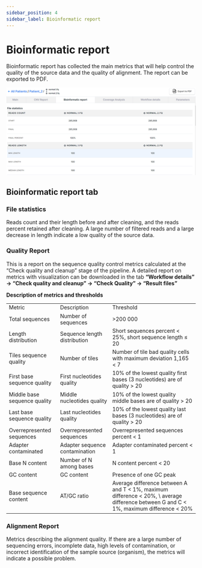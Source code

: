 ```yaml
---
sidebar_position: 4
sidebar_label: Bioinformatic report
---
```


# Bioinformatic report

Bioinformatic report has collected the main metrics that will help control the quality of the source data and the quality of alignment. The report can be exported to PDF.

![Bioinformatic report](/img/eng/35-bioinformatic-report.png)

## Bioinformatic report tab

### File statistics

Reads count and their length before and after cleaning, and the reads percent retained after cleaning. A large number of filtered reads and a large decrease in length indicate a low quality of the source data.

### Quality Report

This is a report on the sequence quality control metrics calculated at the “Check quality and cleanup” stage of the pipeline.
A detailed report on metrics with visualization can be downloaded in the tab **“Workflow details” -> “Check quality and cleanup” -> “Check Quality” -> “Result files”**

**Description of metrics and thresholds**

<table>
  <tr>
   <td>Metric
   </td>
   <td>Description
   </td>
   <td>Threshold
   </td>
  </tr>
  <tr>
   <td>Total sequences
   </td>
   <td>Number of sequences
   </td>
   <td>>200 000
   </td>
  </tr>
  <tr>
   <td>Length distribution
   </td>
   <td>Sequence length distribution
   </td>
   <td>Short sequences percent &lt; 25%, short sequence length ≤ 20
   </td>
  </tr>
  <tr>
   <td>Tiles sequence quality
   </td>
   <td>Number of tiles
   </td>
   <td>Number of tile bad quality cells with maximum deviation 1,165 &lt; 7
   </td>
  </tr>
  <tr>
   <td>First base sequence quality
   </td>
   <td>First nucleotides quality
   </td>
   <td>10% of the lowest quality first bases (3 nucleotides) are of quality > 20
   </td>
  </tr>
  <tr>
   <td>Middle base sequence quality
   </td>
   <td>Middle nucleotides quality
   </td>
   <td>10% of the lowest quality middle bases are of quality > 20
   </td>
  </tr>
  <tr>
   <td>Last base sequence quality
   </td>
   <td>Last nucleotides quality
   </td>
   <td>10% of the lowest quality last bases (3 nucleotides) are of quality > 20
   </td>
  </tr>
  <tr>
   <td>Overrepresented sequences
   </td>
   <td>Overrepresented sequences
   </td>
   <td>Overrepresented sequences percent &lt; 1
   </td>
  </tr>
  <tr>
   <td>Adapter contaminated
   </td>
   <td>Adapter sequence contamination
   </td>
   <td>Adapter contaminated percent &lt; 1
   </td>
  </tr>
  <tr>
   <td>Base N content
   </td>
   <td>Number of N among bases
   </td>
   <td>N content percent &lt; 20
   </td>
  </tr>
  <tr>
   <td>GC content
   </td>
   <td>GC content
   </td>
   <td>Presence of one GC peak
   </td>
  </tr>
  <tr>
   <td>Base sequence content
   </td>
   <td>AT/GC ratio
   </td>
   <td>Average difference between A and T &lt; 1%, maximum difference &lt; 20%, \
average difference between G and C &lt; 1%, maximum difference &lt; 20%
   </td>
  </tr>
</table>


### Alignment Report

Metrics describing the alignment quality. If there are a large number of sequencing errors, incomplete data, high levels of contamination, or incorrect identification of the sample source (organism), the metrics will indicate a possible problem.
